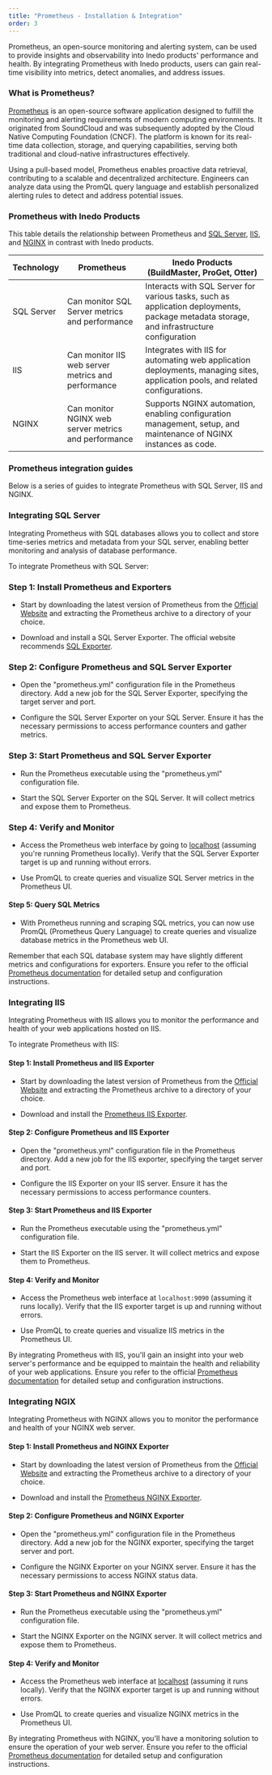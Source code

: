 ```yaml
---
title: "Prometheus - Installation & Integration"
order: 3
---
```


Prometheus, an open-source monitoring and alerting system, can be used to provide  insights and observability into Inedo products' performance and health. By integrating Prometheus with Inedo products, users can gain real-time visibility into metrics, detect anomalies, and address issues.

### What is Prometheus?
[Prometheus](https://prometheus.io/) is an open-source software application designed to fulfill the monitoring and alerting requirements of modern computing environments. It originated from SoundCloud and was subsequently adopted by the Cloud Native Computing Foundation (CNCF). The platform is known for its real-time data collection, storage, and querying capabilities, serving both traditional and cloud-native infrastructures effectively. 

Using a pull-based model, Prometheus enables proactive data retrieval, contributing to a scalable and decentralized architecture. Engineers can analyze data using the PromQL query language and establish personalized alerting rules to detect and address potential issues.

### Prometheus with Inedo Products

This table details the relationship between Prometheus and [SQL Server](https://www.microsoft.com/en-us/sql-server), [IIS](https://www.iis.net/), and [NGINX](https://www.nginx.com/) in contrast with Inedo products.

| Technology       | Prometheus              | Inedo Products (BuildMaster, ProGet, Otter)      |
|------------------|-------------------------|----------------------------------------------|
| SQL Server             | Can monitor SQL Server metrics and performance | Interacts with SQL Server for various tasks, such as application deployments, package metadata storage, and infrastructure configuration|                                          |
| IIS              | Can monitor IIS web server metrics and performance | Integrates with IIS for automating web application deployments, managing sites, application pools, and related configurations. |                                          |
| NGINX            | Can monitor NGINX web server metrics and performance | Supports NGINX automation, enabling configuration management, setup, and maintenance of NGINX instances as code.|


### Prometheus integration guides

Below is a series of guides to integrate Prometheus with SQL Server, IIS and NGINX.

### Integrating SQL Server

Integrating Prometheus with SQL databases allows you to collect and store time-series metrics and metadata from your SQL server, enabling better monitoring and analysis of database performance. 

To integrate Prometheus with SQL Server:

### Step 1: Install Prometheus and Exporters

- Start by downloading the latest version of Prometheus from the [Official Website](https://prometheus.io/download/) and extracting the Prometheus archive to a directory of your choice.

- Download and install a SQL Server Exporter. The official website recommends [ SQL Exporter](https://github.com/burningalchemist/sql_exporter).

### Step 2: Configure Prometheus and SQL Server Exporter

- Open the "prometheus.yml" configuration file in the Prometheus directory. Add a new job for the SQL Server Exporter, specifying the target server and port.

- Configure the SQL Server Exporter on your SQL Server. Ensure it has the necessary permissions to access performance counters and gather metrics.

### Step 3: Start Prometheus and SQL Server Exporter

- Run the Prometheus executable using the "prometheus.yml" configuration file.

- Start the SQL Server Exporter on the SQL Server. It will collect metrics and expose them to Prometheus.

### Step 4: Verify and Monitor

- Access the Prometheus web interface by going to [localhost](http://localhost:9090) (assuming you're running Prometheus locally). Verify that the SQL Server Exporter target is up and running without errors.

- Use PromQL to create queries and visualize SQL Server metrics in the Prometheus UI.

#### Step 5: Query SQL Metrics

- With Prometheus running and scraping SQL metrics, you can now use PromQL (Prometheus Query Language) to create queries and visualize database metrics in the Prometheus web UI.

Remember that each SQL database system may have slightly different metrics and configurations for exporters. Ensure you refer to the official [Prometheus documentation](https://prometheus.io/docs/prometheus/latest/getting_started/) for detailed setup and configuration instructions.

### Integrating IIS

Integrating Prometheus with IIS allows you to monitor the performance and health of your web applications hosted on IIS.

To integrate Prometheus with IIS:

#### Step 1: Install Prometheus and IIS Exporter

- Start by downloading the latest version of Prometheus from the [Official Website](https://prometheus.io/download/) and extracting the Prometheus archive to a directory of your choice.

- Download and install the [Prometheus IIS Exporter](https://github.com/prometheus-community/windows_exporter).

#### Step 2: Configure Prometheus and IIS Exporter

- Open the "prometheus.yml" configuration file in the Prometheus directory. Add a new job for the IIS exporter, specifying the target server and port.

- Configure the IIS Exporter on your IIS server. Ensure it has the necessary permissions to access performance counters.

#### Step 3: Start Prometheus and IIS Exporter

- Run the Prometheus executable using the "prometheus.yml" configuration file.

- Start the IIS Exporter on the IIS server. It will collect metrics and expose them to Prometheus.

#### Step 4: Verify and Monitor

- Access the Prometheus web interface at `localhost:9090` (assuming it runs locally). Verify that the IIS exporter target is up and running without errors.

- Use PromQL to create queries and visualize IIS metrics in the Prometheus UI.

By integrating Prometheus with IIS, you'll gain an insight into your web server's performance and be equipped to maintain the health and reliability of your web applications. Ensure you refer to the official [Prometheus documentation](https://prometheus.io/docs/prometheus/latest/getting_started/) for detailed setup and configuration instructions.

### Integrating NGIX

Integrating Prometheus with NGINX allows you to monitor the performance and health of your NGINX web server.

#### Step 1: Install Prometheus and NGINX Exporter

- Start by downloading the latest version of Prometheus from the [Official Website](https://prometheus.io/download/) and extracting the Prometheus archive to a directory of your choice.

- Download and install the [Prometheus NGINX Exporter](https://github.com/nginxinc/nginx-prometheus-exporter).

#### Step 2: Configure Prometheus and NGINX Exporter

- Open the "prometheus.yml" configuration file in the Prometheus directory. Add a new job for the NGINX exporter, specifying the target server and port.

- Configure the NGINX Exporter on your NGINX server. Ensure it has the necessary permissions to access NGINX status data.

#### Step 3: Start Prometheus and NGINX Exporter

- Run the Prometheus executable using the "prometheus.yml" configuration file.

- Start the NGINX Exporter on the NGINX server. It will collect metrics and expose them to Prometheus.

#### Step 4: Verify and Monitor

- Access the Prometheus web interface at [localhost](http://localhost:9090) (assuming it runs locally). Verify that the NGINX exporter target is up and running without errors.

- Use PromQL to create queries and visualize NGINX metrics in the Prometheus UI.

By integrating Prometheus with NGINX, you'll have a monitoring solution to ensure the operation of your web server. Ensure you refer to the official [Prometheus documentation](https://prometheus.io/docs/prometheus/latest/getting_started/) for detailed setup and configuration instructions.